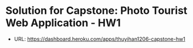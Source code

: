 # Solution for Capstone: Photo Tourist Web Application - HW1
* URL: https://dashboard.heroku.com/apps/thuyihan1206-capstone-hw1
